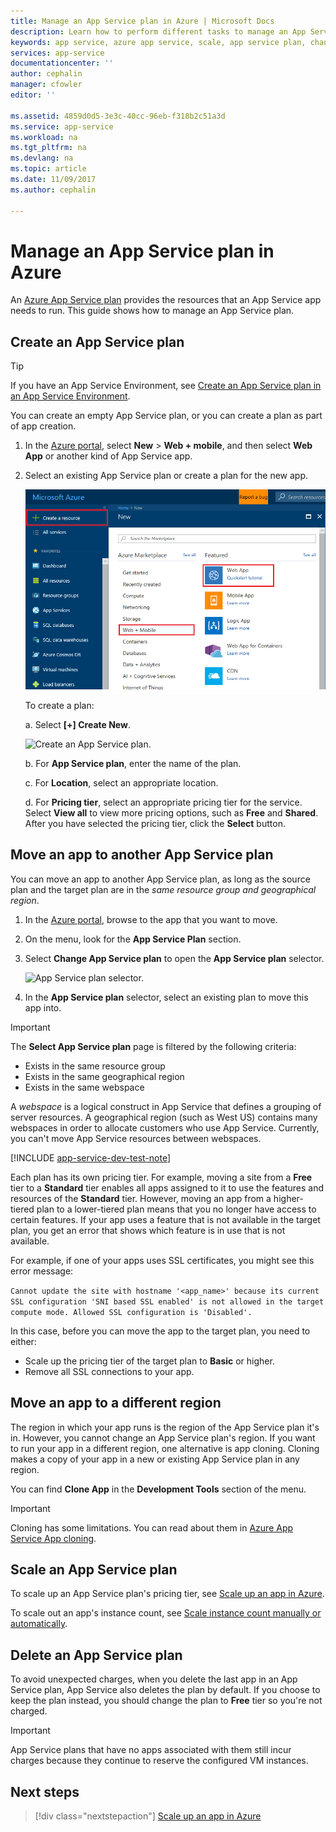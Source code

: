```yaml
---
title: Manage an App Service plan in Azure | Microsoft Docs
description: Learn how to perform different tasks to manage an App Service plan.
keywords: app service, azure app service, scale, app service plan, change, create, manage, management
services: app-service
documentationcenter: ''
author: cephalin
manager: cfowler
editor: ''

ms.assetid: 4859d0d5-3e3c-40cc-96eb-f318b2c51a3d
ms.service: app-service
ms.workload: na
ms.tgt_pltfrm: na
ms.devlang: na
ms.topic: article
ms.date: 11/09/2017
ms.author: cephalin

---
```

# Manage an App Service plan in Azure

An [Azure App Service plan](azure-web-sites-web-hosting-plans-in-depth-overview.md) provides the resources that an App Service app needs to run. This guide shows how to manage an App Service plan.

## Create an App Service plan

> [!TIP]
> If you have an App Service Environment, see [Create an App Service plan in an App Service Environment](environment/app-service-web-how-to-create-a-web-app-in-an-ase.md#createplan).

You can create an empty App Service plan, or you can create a plan as part of app creation.

1. In the [Azure portal](https://portal.azure.com), select **New** > **Web + mobile**, and then select **Web App** or another kind of App Service app.

1. Select an existing App Service plan or create a plan for the new app.

   ![Create an app in the Azure portal.][createWebApp]

   To create a plan:

   a. Select **[+] Create New**.

      ![Create an App Service plan.][createASP] 

   b. For **App Service plan**, enter the name of the plan.

   c. For **Location**, select an appropriate location.

   d. For **Pricing tier**, select an appropriate pricing tier for the service. Select **View all** to view more pricing options, such as **Free** and **Shared**. After you have selected the pricing tier, click the **Select** button.

<a name="move"></a>

## Move an app to another App Service plan

You can move an app to another App Service plan, as long as the source plan and the target plan are in the _same resource group and geographical region_.

1. In the [Azure portal](https://portal.azure.com), browse to the app that you want to move.

1. On the menu, look for the **App Service Plan** section.

1. Select **Change App Service plan** to open the **App Service plan** selector.

   ![App Service plan selector.][change] 

1. In the **App Service plan** selector, select an existing plan to move this app into.   

> [!IMPORTANT]
> The **Select App Service plan** page is filtered by the following criteria: 
> - Exists in the same resource group 
> - Exists in the same geographical region 
> - Exists in the same webspace  
> 
> A _webspace_ is a logical construct in App Service that defines a grouping of server resources. A geographical region (such as West US) contains many webspaces in order to allocate customers who use App Service. Currently, you can't move App Service resources between webspaces. 
> 

[!INCLUDE [app-service-dev-test-note](../../includes/app-service-dev-test-note.md)]

Each plan has its own pricing tier. For example, moving a site from a **Free** tier to a **Standard** tier enables all apps assigned to it to use the features and resources of the **Standard** tier. However, moving an app from a higher-tiered plan to a lower-tiered plan means that you no longer have access to certain features. If your app uses a feature that is not available in the target plan, you get an error that shows which feature is in use that is not available. 

For example, if one of your apps uses SSL certificates, you might see this error message:

`Cannot update the site with hostname '<app_name>' because its current SSL configuration 'SNI based SSL enabled' is not allowed in the target compute mode. Allowed SSL configuration is 'Disabled'.`

In this case, before you can move the app to the target plan, you need to either:
- Scale up the pricing tier of the target plan to **Basic** or higher.
- Remove all SSL connections to your app.

## Move an app to a different region

The region in which your app runs is the region of the App Service plan it's in. However, you cannot change an App Service plan's region. If you want to run your app in a different region, one alternative is app cloning. Cloning makes a copy of your app in a new or existing App Service plan in any region.

You can find **Clone App** in the **Development Tools** section of the menu.

> [!IMPORTANT]
> Cloning has some limitations. You can read about them in [Azure App Service App cloning](app-service-web-app-cloning.md).

## Scale an App Service plan

To scale up an App Service plan's pricing tier, see [Scale up an app in Azure](web-sites-scale.md).

To scale out an app's instance count, see [Scale instance count manually or automatically](../monitoring-and-diagnostics/insights-how-to-scale.md).

<a name="delete"></a>

## Delete an App Service plan

To avoid unexpected charges, when you delete the last app in an App Service plan, App Service also deletes the plan by default. If you choose to keep the plan instead, you should change the plan to **Free** tier so you're not charged.

> [!IMPORTANT]
> App Service plans that have no apps associated with them still incur charges because they continue to reserve the configured VM instances.

## Next steps

> [!div class="nextstepaction"]
> [Scale up an app in Azure](web-sites-scale.md)

[change]: ./media/azure-web-sites-web-hosting-plans-in-depth-overview/change-appserviceplan.png
[createASP]: ./media/azure-web-sites-web-hosting-plans-in-depth-overview/create-appserviceplan.png
[createWebApp]: ./media/azure-web-sites-web-hosting-plans-in-depth-overview/create-web-app.png

